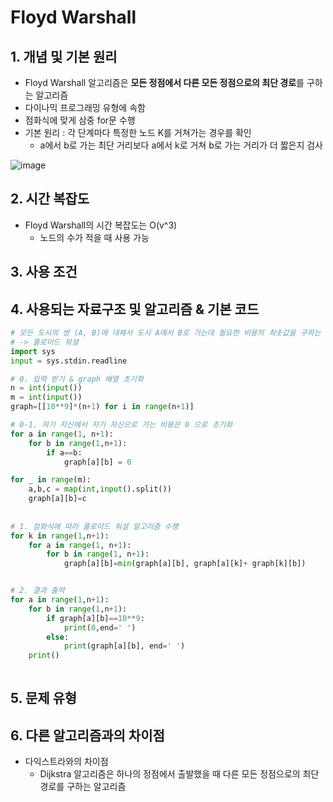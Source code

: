 # Floyd Warshall 
## 1. 개념 및 기본 원리 
-  Floyd Warshall 알고리즘은 **모든 정점에서 다른 모든 정점으로의 최단 경로**를 구하는 알고리즘
-  다이나믹 프로그래밍 유형에 속함
  - 점화식에 맞게 삼중 for문 수행 
- 기본 원리 : 각 단계마다 특정한 노드 K를 거쳐가는 경우를 확인 
  - a에서 b로 가는 최단 거리보다 a에서 k로 거쳐 b로 가는 거리가 더 짧은지 검사 

![image](https://github.com/AAISSJ/AlgorithmStudy/assets/76966915/56905997-b486-4833-be3d-22fcfad0da41)


## 2. 시간 복잡도 
- Floyd Warshall의 시간 복잡도는 O(v^3)
  - 노드의 수가 적을 때 사용 가능 


## 3. 사용 조건 



## 4. 사용되는 자료구조 및 알고리즘 & 기본 코드
```python
# 모든 도시의 쌍 (A, B)에 대해서 도시 A에서 B로 가는데 필요한 비용의 최솟값을 구하는 프로그램
# -> 플로이드 워셜 
import sys 
input = sys.stdin.readline 

# 0. 입력 받기 & graph 배열 초기화 
n = int(input())
m = int(input())
graph=[[10**9]*(n+1) for i in range(n+1)]

# 0-1. 자기 자신에서 자기 자신으로 가는 비용은 0 으로 초기화 
for a in range(1, n+1):
    for b in range(1,n+1):
        if a==b:
            graph[a][b] = 0 

for _ in range(m):
    a,b,c = map(int,input().split())
    graph[a][b]=c
    
    
# 1. 점화식에 따라 플로이드 워셜 알고리즘 수행 
for k in range(1,n+1):
    for a in range(1, n+1):
        for b in range(1, n+1):
            graph[a][b]=min(graph[a][b], graph[a][k]+ graph[k][b])


# 2. 결과 출력 
for a in range(1,n+1):
    for b in range(1,n+1):
        if graph[a][b]==10**9:
            print(0,end=' ')
        else:
            print(graph[a][b], end=' ')
    print()
    

```


## 5. 문제 유형 


## 6. 다른 알고리즘과의 차이점 
- 다익스트라와의 차이점
  - Dijkstra 알고리즘은 하나의 정점에서 출발했을 때 다른 모든 정점으로의 최단 경로를 구하는 알고리즘

